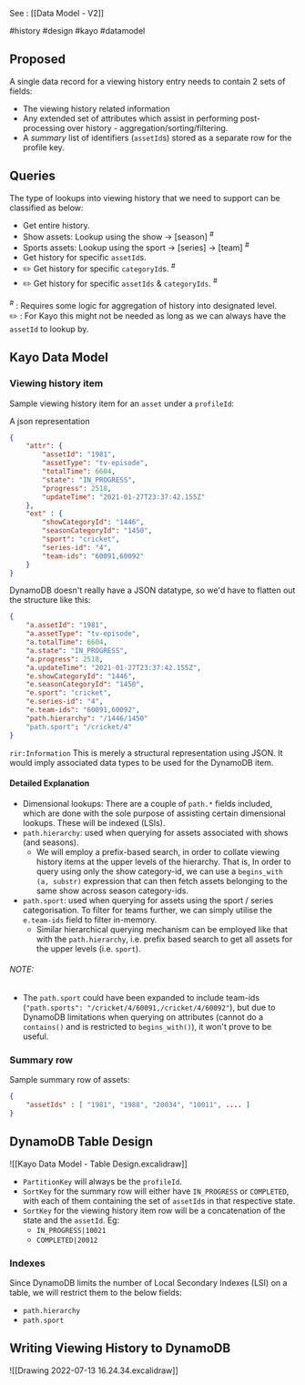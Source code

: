 See : [[Data Model - V2]]

#history #design #kayo #datamodel 

## Proposed

A single data record for a viewing history entry needs to contain 2 sets of fields:
- The viewing history related information
- Any extended set of attributes which assist in performing post-processing over history - aggregation/sorting/filtering.
- A _summary_ list of identifiers (`assetId`s) stored as a separate row for the profile key.

## Queries
The type of lookups into viewing history that we need to support can be classified as below:
- Get entire history.
- Show assets: Lookup using the show -> [season] <sup>#</sup>
- Sports assets: Lookup using the sport -> [series] -> [team] <sup>#</sup>
- Get history for specific `assetId`s.
- ✏️  Get history for specific `categoryId`s. <sup>#</sup>
- ✏️  Get history for specific `assetIds` & `categoryIds`. <sup>#</sup>

<sup>#</sup> : Requires some logic for aggregation of history into designated level.<br>
✏️  : For Kayo this might not be needed as long as we can always have the `assetId` to lookup by.

## Kayo Data Model
### Viewing history item
Sample viewing history item for an `asset` under a `profileId`:

A json representation
```json
{
	"attr": {
		"assetId": "1981",    
		"assetType": "tv-episode",
		"totalTime": 6604,
		"state": "IN_PROGRESS",
		"progress": 2518,
		"updateTime": "2021-01-27T23:37:42.155Z"
	},
	"ext" : {
		"showCategoryId": "1446",
		"seasonCategoryId": "1450",
		"sport": "cricket",
		"series-id": "4",
		"team-ids": "60091,60092"
	}
}
```

DynamoDB doesn't really have a JSON datatype, so we'd have to flatten out the structure like this:
```json
{
	"a.assetId": "1981",    
	"a.assetType": "tv-episode",
	"a.totalTime": 6604,
	"a.state": "IN_PROGRESS",
	"a.progress": 2518,
	"a.updateTime": "2021-01-27T23:37:42.155Z",
	"e.showCategoryId": "1446",
	"e.seasonCategoryId": "1450",
	"e.sport": "cricket",
	"e.series-id": "4",
	"e.team-ids": "60091,60092",
	"path.hierarchy": "/1446/1450"
	"path.sport": "/cricket/4"
}
```

`rir:Information` This is merely a structural representation using JSON. It would imply associated data types to be used for the DynamoDB item.


#### Detailed Explanation
- Dimensional lookups: There are a couple of `path.*` fields included, which are done with the sole purpose of assisting certain dimensional lookups. These will be indexed (LSIs).
- `path.hierarchy`: used when querying for assets associated with shows (and seasons). 
	- We will employ a prefix-based search, in order to collate viewing history items at the upper levels of the hierarchy. That is, In order to query using only the show category-id, we can use a `begins_with (a, substr)` expression that can then fetch assets belonging to the same show across season category-ids.
- `path.sport`: used when querying for assets using the sport / series categorisation. To filter for teams further, we can simply utilise the `e.team-ids` field to filter in-memory.
	- Similar hierarchical querying mechanism can be employed like that with the `path.hierarchy`, i.e. prefix based search to get all assets for the upper levels (i.e. `sport`).

###### NOTE:
- The `path.sport` could have been expanded to include team-ids (`"path.sports": "/cricket/4/60091,/cricket/4/60092"`), but due to DynamoDB limitations when querying on attributes (cannot do a `contains()` and is restricted to `begins_with()`), it won't prove to be useful. 

### Summary row
Sample summary row of assets:

```json
{
	"assetIds" : [ "1981", "1988", "20034", "10011", .... ]
}
```

## DynamoDB Table Design
![[Kayo Data Model - Table Design.excalidraw]]

- `PartitionKey` will always be the `profileId`.
- `SortKey` for the summary row will either have `IN_PROGRESS` or `COMPLETED`, with each of them containing the set of `assetId`s in that respective state.
- `SortKey` for the viewing history item row will be a concatenation of the state and the `assetId`. Eg:
	- `IN_PROGRESS|10021`
	- `COMPLETED|20012`

### Indexes
Since DynamoDB limits the number of Local Secondary Indexes (LSI)  on a table, we will restrict them to the below fields:
- `path.hierarchy`
- `path.sport`


## Writing Viewing History to DynamoDB

![[Drawing 2022-07-13 16.24.34.excalidraw]]
